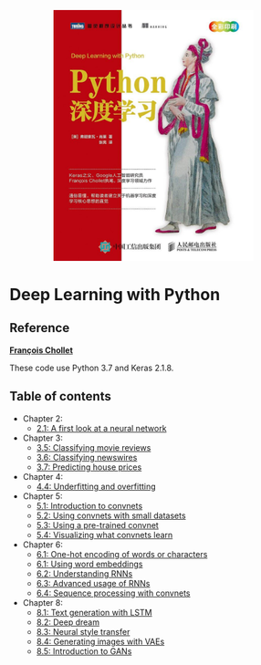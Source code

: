 <p align = "center"> <img width = "350％"  src = "logo/cover.jpg"/> </p>

# Deep Learning with Python

## Reference

**[François Chollet](https://github.com/fchollet)**

These code use Python 3.7 and Keras 2.1.8.

## Table of contents

* Chapter 2:
    * [2.1: A first look at a neural network](https://github.com/lornatang/deep-leraning-with-python3/blob/master/2.1-a-first-look-at-a-neural-network.py)
* Chapter 3:
    * [3.5: Classifying movie reviews](https://github.com/lornatang/deep-leraning-with-python3/blob/master/3.5-classifying-movie-reviews.py)
    * [3.6: Classifying newswires](https://github.com/lornatang/deep-leraning-with-python3/blob/master/3.6-classifying-newswires.py)
    * [3.7: Predicting house prices](https://github.com/lornatang/deep-leraning-with-python3/blob/master/3.7-predicting-house-prices.py)
* Chapter 4:
    * [4.4: Underfitting and overfitting](https://github.com/lornatang/deep-leraning-with-python3/blob/master/4.4-overfitting-and-underfitting.py)
* Chapter 5:
    * [5.1: Introduction to convnets](https://github.com/lornatang/deep-leraning-with-python3/blob/master/5.1-introduction-to-convnets.py)
    * [5.2: Using convnets with small datasets](https://github.com/lornatang/deep-leraning-with-python3/blob/master/5.2-using-convnets-with-small-datasets.py)
    * [5.3: Using a pre-trained convnet](https://github.com/lornatang/deep-leraning-with-python3/blob/master/5.3-using-a-pretrained-convnet.py)
    * [5.4: Visualizing what convnets learn](https://github.com/lornatang/deep-leraning-with-python3/blob/master/5.4-visualizing-what-convnets-learn.py)
* Chapter 6:
    * [6.1: One-hot encoding of words or characters](https://github.com/lornatang/deep-leraning-with-python3/blob/master/6.1-one-hot-encoding-of-words-or-characters.py)
    * [6.1: Using word embeddings](https://github.com/lornatang/deep-leraning-with-python3/blob/master/6.1-using-word-embeddings.py)
    * [6.2: Understanding RNNs](https://github.com/lornatang/deep-leraning-with-python3/blob/master/6.2-understanding-recurrent-neural-networks.py)
    * [6.3: Advanced usage of RNNs](https://github.com/lornatang/deep-leraning-with-python3/blob/master/6.3-advanced-usage-of-recurrent-neural-networks.py)
    * [6.4: Sequence processing with convnets](https://github.com/lornatang/deep-leraning-with-python3/blob/master/6.4-sequence-processing-with-convnets.py)
* Chapter 8:
    * [8.1: Text generation with LSTM](https://github.com/lornatang/deep-leraning-with-python3/blob/master/8.1-text-generation-with-lstm.py)
    * [8.2: Deep dream](https://github.com/lornatang/deep-leraning-with-python3/blob/master/8.2-deep-dream.py)
    * [8.3: Neural style transfer](https://github.com/lornatang/deep-leraning-with-python3/blob/master/8.3-neural-style-transfer.py)
    * [8.4: Generating images with VAEs](https://github.com/lornatang/deep-leraning-with-python3/blob/master/8.4-generating-images-with-vaes.py)
    * [8.5: Introduction to GANs](https://github.com/lornatang/deep-leraning-with-python3/blob/master/8.5-introduction-to-gans.py
)
